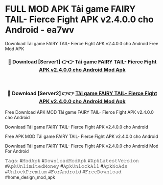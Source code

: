 # FULL MOD APK Tải game FAIRY TAIL- Fierce Fight APK v2.4.0.0 cho Android - ea7wv
Download Tải game FAIRY TAIL- Fierce Fight APK v2.4.0.0 cho Android Free Mod APK

<div align="center">
<h3>🔴 Download [Server1] 👉👉 <a href="https://apk-comot.site?title=Tải_game_FAIRY_TAIL-_Fierce_Fight_APK_v2.4.0.0_cho_Android">Tải game FAIRY TAIL- Fierce Fight APK v2.4.0.0 cho Android Mod Apk</a></h3><br>

<h3>🔴 Download [Server2] 👉👉 <a href="https://apk-comot.site?title=Tải_game_FAIRY_TAIL-_Fierce_Fight_APK_v2.4.0.0_cho_Android">Tải game FAIRY TAIL- Fierce Fight APK v2.4.0.0 cho Android Mod Apk</a></h3>
</div>


Free Download APK MOD Tải game FAIRY TAIL- Fierce Fight APK v2.4.0.0 cho Android

Download Tải game FAIRY TAIL- Fierce Fight APK v2.4.0.0 cho Android 

Free APK MOD Tải game FAIRY TAIL- Fierce Fight APK v2.4.0.0 cho Android 

Download Tải game FAIRY TAIL- Fierce Fight APK v2.4.0.0 cho Android Mod For Android

𝚃𝚊𝚐𝚜: #𝙼𝚘𝚍𝙰𝚙𝚔 #𝙳𝚘𝚠𝚗𝚕𝚘𝚊𝚍𝙼𝚘𝚍𝙰𝚙𝚔 #𝙰𝚙𝚔𝙻𝚊𝚝𝚎𝚜𝚝𝚅𝚎𝚛𝚜𝚒𝚘𝚗 #𝙰𝚙𝚔𝚄𝚗𝚕𝚒𝚖𝚒𝚝𝚎𝚍𝙼𝚘𝚗𝚎𝚢 #𝙰𝚙𝚔𝚄𝚗𝚕𝚘𝚌𝚔𝙰𝚕𝚕 #𝙰𝚙𝚔𝙽𝚘𝙰𝚍𝚜 #𝚄𝚗𝚕𝚘𝚌𝚔𝙿𝚛𝚎𝚖𝚒𝚞𝚖 #𝙵𝚘𝚛𝙰𝚗𝚍𝚛𝚘𝚒𝚍 #𝙵𝚛𝚎𝚎𝙳𝚘𝚠𝚗𝚕𝚘𝚊𝚍 #home_design_mod_apk